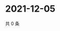 # 2021-12-05

共 0 条

<!-- BEGIN WEIBO -->
<!-- 最后更新时间 Sun Dec 05 2021 14:17:35 GMT+0800 (China Standard Time) -->

<!-- END WEIBO -->
